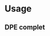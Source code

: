 # Usage

## DPE complet

<div data-dpe></div>

<script setup>
  import { onMounted } from 'vue';
  import { dpeLabels} from '../lib';

  onMounted(() => {
    dpeLabels();
  });
</script>